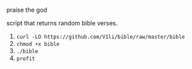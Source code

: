 praise the god

script that returns random bible verses.

1. `curl -LO https://github.com/V1li/bible/raw/master/bible`
2. `chmod +x bible`
3. `./bible`
4. `profit`
